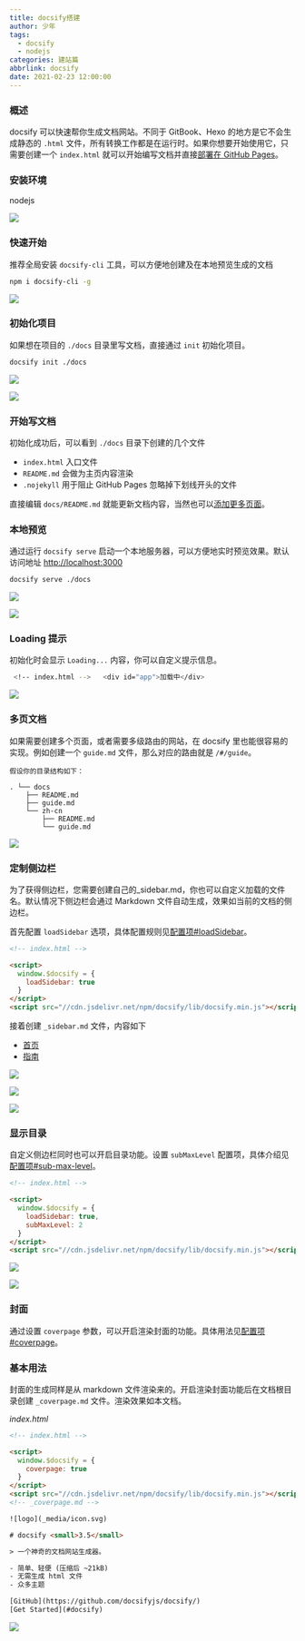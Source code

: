 ```yaml
---
title: docsify搭建
author: 少年
tags:
  - docsify
  - nodejs
categories: 建站篇
abbrlink: docsify
date: 2021-02-23 12:00:00
---
```


### 概述

docsify 可以快速帮你生成文档网站。不同于 GitBook、Hexo 的地方是它不会生成静态的 `.html` 文件，所有转换工作都是在运行时。如果你想要开始使用它，只需要创建一个 `index.html` 就可以开始编写文档并直接[部署在 GitHub Pages](https://docsify.js.org/#/zh-cn/deploy)。

### 安装环境

nodejs

![](https://gitee.com/kuiler/imgaes/raw/master/img/node.png)

### 快速开始

推荐全局安装 `docsify-cli` 工具，可以方便地创建及在本地预览生成的文档

```bash
npm i docsify-cli -g
```

![](https://gitee.com/kuiler/imgaes/raw/master/img/node1.png)

### 初始化项目

如果想在项目的 `./docs` 目录里写文档，直接通过 `init` 初始化项目。

```bash
docsify init ./docs
```

![](https://gitee.com/kuiler/imgaes/raw/master/img/node2.png)

![](https://gitee.com/kuiler/imgaes/raw/master/img/node3.png)

### 开始写文档

初始化成功后，可以看到 `./docs` 目录下创建的几个文件

- `index.html` 入口文件
- `README.md` 会做为主页内容渲染
- `.nojekyll` 用于阻止 GitHub Pages 忽略掉下划线开头的文件

直接编辑 `docs/README.md` 就能更新文档内容，当然也可以[添加更多页面](https://docsify.js.org/#/zh-cn/more-pages)。

### 本地预览

通过运行 `docsify serve` 启动一个本地服务器，可以方便地实时预览效果。默认访问地址 [http://localhost:3000](http://localhost:3000/) 

```bash
docsify serve ./docs
```

![](https://gitee.com/kuiler/imgaes/raw/master/img/node4.png)

![](https://gitee.com/kuiler/imgaes/raw/master/img/node5.png)

### Loading 提示

初始化时会显示 `Loading...` 内容，你可以自定义提示信息。

```bash
 <!-- index.html -->   <div id="app">加载中</div>
```

![](https://gitee.com/kuiler/imgaes/raw/master/img/node6.png)

### 多页文档

如果需要创建多个页面，或者需要多级路由的网站，在 docsify 里也能很容易的实现。例如创建一个 `guide.md` 文件，那么对应的路由就是 `/#/guide`。

```text
假设你的目录结构如下：

. └── docs  
	├── README.md   
    ├── guide.md   
    └── zh-cn   
    	├── README.md      
        └── guide.md
```

![](https://gitee.com/kuiler/imgaes/raw/master/img/node7.png)

### 定制侧边栏

为了获得侧边栏，您需要创建自己的_sidebar.md，你也可以自定义加载的文件名。默认情况下侧边栏会通过 Markdown 文件自动生成，效果如当前的文档的侧边栏。

首先配置 `loadSidebar` 选项，具体配置规则见[配置项#loadSidebar](https://docsify.js.org/#/zh-cn/configuration?id=loadsidebar)。

```html
<!-- index.html -->

<script>
  window.$docsify = {
    loadSidebar: true
  }
</script>
<script src="//cdn.jsdelivr.net/npm/docsify/lib/docsify.min.js"></script>
```

接着创建 `_sidebar.md` 文件，内容如下

<!-- docs/_sidebar.md -->

* [首页](zh-cn/)
* [指南](zh-cn/guide)

![](https://gitee.com/kuiler/imgaes/raw/master/img/node8.png)

![](https://gitee.com/kuiler/imgaes/raw/master/img/node9.png)

![](https://gitee.com/kuiler/imgaes/raw/master/img/node10.png)

### 显示目录

自定义侧边栏同时也可以开启目录功能。设置 `subMaxLevel` 配置项，具体介绍见 [配置项#sub-max-level](https://docsify.js.org/#/zh-cn/configuration?id=sub-max-level)。

```html
<!-- index.html -->

<script>
  window.$docsify = {
    loadSidebar: true,
    subMaxLevel: 2
  }
</script>
<script src="//cdn.jsdelivr.net/npm/docsify/lib/docsify.min.js"></script>
```

![](https://gitee.com/kuiler/imgaes/raw/master/img/node11.png)

![](https://gitee.com/kuiler/imgaes/raw/master/img/node12.png)

### 封面

通过设置 `coverpage` 参数，可以开启渲染封面的功能。具体用法见[配置项#coverpage](https://docsify.js.org/#/configuration?id=coverpage)。

### 基本用法

封面的生成同样是从 markdown 文件渲染来的。开启渲染封面功能后在文档根目录创建 `_coverpage.md` 文件。渲染效果如本文档。

*index.html*

```html
<!-- index.html -->

<script>
  window.$docsify = {
    coverpage: true
  }
</script>
<script src="//cdn.jsdelivr.net/npm/docsify/lib/docsify.min.js"></script>
<!-- _coverpage.md -->

![logo](_media/icon.svg)

# docsify <small>3.5</small>

> 一个神奇的文档网站生成器。

- 简单、轻便 (压缩后 ~21kB)
- 无需生成 html 文件
- 众多主题

[GitHub](https://github.com/docsifyjs/docsify/)
[Get Started](#docsify)
```

![](C:\Users\ZZZYY\Desktop\node13.png)
